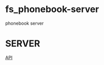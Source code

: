 # fs_phonebook-server
phonebook server

# SERVER
[API](https://fs-phobebook-server.herokuapp.com/api/persons)
